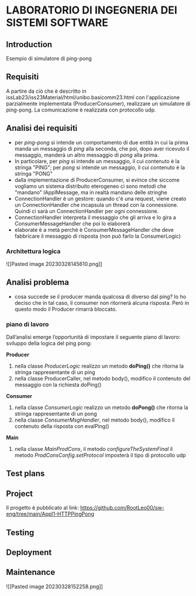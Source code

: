 # LABORATORIO DI INGEGNERIA DEI SISTEMI SOFTWARE
## Introduction
Esempio di simulatore di ping-pong

## Requisiti
A partire da ciò che è descritto in issLab23/iss23Material/html/unibo.basicomm23.html con l'applicazione parzialmente implementata (ProducerConsumer), realizzare un simulatore di ping-pong. La comunicazione è realizzata con protocollo udp.

## Analisi dei requisiti
- per *ping-pong* si intende un comportamento di due entità in cui la prima manda un messaggio di *ping* alla seconda, che poi, dopo aver ricevuto il messaggio, manderà un altro messaggio di *pong* alla prima.
- In particolare, per *ping* si intende un messaggio, il cui contenuto è la stringa "PING"; per *pong* si intende un messaggio, il cui contenuto è la stringa "PONG"
- dalla implementazione di ProducerConsumer, si evince che siccome vogliamo un sistema distribuito eterogeneo ci sono metodi che "mandano" IApplMessage, ma in realtà mandano delle stringhe
- ConnectionHandler è un gestore: quando c'è una request, viene creato un ConnectionHandler che incapsula un thread con la connessione. Quindi ci sarà un ConnectionHandler per ogni connessione.
- ConnectionHandler interpreta il messaggio che gli arriva e lo gira a ConsumerMessageHandler che poi lo elaborerà
- elaborate è a metà perchè è ConsumerMessageHandler che deve fabbricare il messaggio di risposta (non può farlo la ConsumerLogic)


### Architettura logica
![[Pasted image 20230328145610.png]]
## Analisi problema
- cosa succede se il producer manda qualcosa di diverso dal ping? Io ho deciso che in tal caso, il consumer non ritornerà alcuna risposta. Però in questo modo il Producer rimarrà bloccato.
### piano di lavoro
Dall’analisi emerge l’opportunità di impostare il seguente piano di lavoro:
sviluppo della logica del ping pong:

**Producer**
1. nella classe *ProducerLogic* realizzo un metodo **doPing()** che ritorna la stringa rappresentante di un ping  
2. nella classe ProducerCaller, nel metodo body(), modifico il contenuto del messaggio con la richiesta doPing()

**Consumer**
1. nella classe *ConsumerLogic* realizzo un metodo **doPong()** che ritorna la stringa rappresentante di un pong  
2.  nella classe *ConsumerMsgHandler*, nel metodo body(), modifico il contenuto della risposta con evalPing()

**Main**
1. nella classe *MainProdCons*, il metodo *configureTheSystemFinal* il metodo *ProdConsConfig.setProtocol* imposterà il tipo di protocollo udp

## Test plans

## Project
Il progetto è pubblicato al link: https://github.com/RootLeo00/sw-eng/tree/main/Appl1-HTTPPingPong

## Testing

## Deployment

## Maintenance

![[Pasted image 20230328152258.png]]